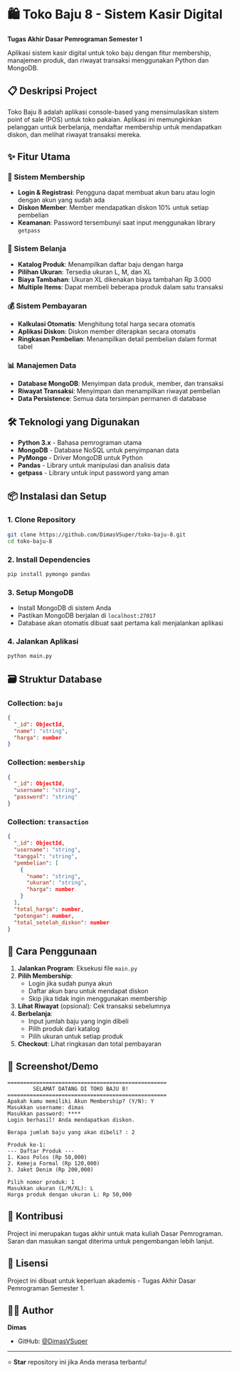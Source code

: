 # 🛍️ Toko Baju 8 - Sistem Kasir Digital

**Tugas Akhir Dasar Pemrograman Semester 1**

Aplikasi sistem kasir digital untuk toko baju dengan fitur membership, manajemen produk, dan riwayat transaksi menggunakan Python dan MongoDB.

## 📋 Deskripsi Project

Toko Baju 8 adalah aplikasi console-based yang mensimulasikan sistem point of sale (POS) untuk toko pakaian. Aplikasi ini memungkinkan pelanggan untuk berbelanja, mendaftar membership untuk mendapatkan diskon, dan melihat riwayat transaksi mereka.

## ✨ Fitur Utama

### 👥 Sistem Membership
- **Login & Registrasi**: Pengguna dapat membuat akun baru atau login dengan akun yang sudah ada
- **Diskon Member**: Member mendapatkan diskon 10% untuk setiap pembelian
- **Keamanan**: Password tersembunyi saat input menggunakan library `getpass`

### 🛒 Sistem Belanja
- **Katalog Produk**: Menampilkan daftar baju dengan harga
- **Pilihan Ukuran**: Tersedia ukuran L, M, dan XL
- **Biaya Tambahan**: Ukuran XL dikenakan biaya tambahan Rp 3.000
- **Multiple Items**: Dapat membeli beberapa produk dalam satu transaksi

### 💰 Sistem Pembayaran
- **Kalkulasi Otomatis**: Menghitung total harga secara otomatis
- **Aplikasi Diskon**: Diskon member diterapkan secara otomatis
- **Ringkasan Pembelian**: Menampilkan detail pembelian dalam format tabel

### 📊 Manajemen Data
- **Database MongoDB**: Menyimpan data produk, member, dan transaksi
- **Riwayat Transaksi**: Menyimpan dan menampilkan riwayat pembelian
- **Data Persistence**: Semua data tersimpan permanen di database

## 🛠️ Teknologi yang Digunakan

- **Python 3.x** - Bahasa pemrograman utama
- **MongoDB** - Database NoSQL untuk penyimpanan data
- **PyMongo** - Driver MongoDB untuk Python
- **Pandas** - Library untuk manipulasi dan analisis data
- **getpass** - Library untuk input password yang aman

## 📦 Instalasi dan Setup

### 1. Clone Repository
```bash
git clone https://github.com/DimasVSuper/toko-baju-8.git
cd toko-baju-8
```

### 2. Install Dependencies
```bash
pip install pymongo pandas
```

### 3. Setup MongoDB
- Install MongoDB di sistem Anda
- Pastikan MongoDB berjalan di `localhost:27017`
- Database akan otomatis dibuat saat pertama kali menjalankan aplikasi

### 4. Jalankan Aplikasi
```bash
python main.py
```

## 🗃️ Struktur Database

### Collection: `baju`
```json
{
  "_id": ObjectId,
  "name": "string",
  "harga": number
}
```

### Collection: `membership`
```json
{
  "_id": ObjectId,
  "username": "string",
  "password": "string"
}
```

### Collection: `transaction`
```json
{
  "_id": ObjectId,
  "username": "string",
  "tanggal": "string",
  "pembelian": [
    {
      "name": "string",
      "ukuran": "string",
      "harga": number
    }
  ],
  "total_harga": number,
  "potongan": number,
  "total_setelah_diskon": number
}
```

## 🎯 Cara Penggunaan

1. **Jalankan Program**: Eksekusi file `main.py`
2. **Pilih Membership**: 
   - Login jika sudah punya akun
   - Daftar akun baru untuk mendapat diskon
   - Skip jika tidak ingin menggunakan membership
3. **Lihat Riwayat** (opsional): Cek transaksi sebelumnya
4. **Berbelanja**:
   - Input jumlah baju yang ingin dibeli
   - Pilih produk dari katalog
   - Pilih ukuran untuk setiap produk
5. **Checkout**: Lihat ringkasan dan total pembayaran

## 📸 Screenshot/Demo

```
==================================================
        SELAMAT DATANG DI TOKO BAJU 8!
==================================================
Apakah kamu memiliki Akun Membership? (Y/N): Y
Masukkan username: dimas
Masukkan password: ****
Login berhasil! Anda mendapatkan diskon.

Berapa jumlah baju yang akan dibeli? : 2

Produk ke-1:
--- Daftar Produk ---
1. Kaos Polos (Rp 50,000)
2. Kemeja Formal (Rp 120,000)
3. Jaket Denim (Rp 200,000)

Pilih nomor produk: 1
Masukkan ukuran (L/M/XL): L
Harga produk dengan ukuran L: Rp 50,000
```

## 🤝 Kontribusi

Project ini merupakan tugas akhir untuk mata kuliah Dasar Pemrograman. Saran dan masukan sangat diterima untuk pengembangan lebih lanjut.

## 📝 Lisensi

Project ini dibuat untuk keperluan akademis - Tugas Akhir Dasar Pemrograman Semester 1.

## 👨‍💻 Author

**Dimas**
- GitHub: [@DimasVSuper](https://github.com/DimasVSuper)

---

⭐ **Star** repository ini jika Anda merasa terbantu!
